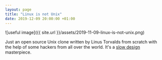 ```yaml
---
layout: page
title: "Linux is not Unix"
date: 2019-12-09 20:00:00 +01:00
---
```


![useful image]({{ site.url }}/assets/2019-11-09-linux-is-not-unix.png)

Just an open source Unix clone written by Linus Torvalds from scratch with the help of some hackers from all over the world. It's a [slow design](https://en.wikipedia.org/wiki/Slow_design) masterpiece.
